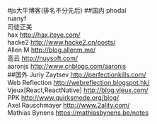 #js大牛博客(排名不分先后)
##国内
phodal<br>
ruanyf<br>
司徒正美<br>
hax http://hax.iteye.com/<br>
hacke2 http://www.hacke2.cn/posts/<br>
Allen M http://blog.allenm.me/ <br> 
高云 http://nuysoft.com/ <br>
aaronjs http://www.cnblogs.com/aaronjs<br>
##国外
Juriy Zaytsev http://perfectionkills.com/<br>
Web Reflection http://webreflection.blogspot.hk/<br>
Vjeux[React,ReactNative] http://blog.vjeux.com/<br>
PPK http://www.quirksmode.org/blog/<br>
Axel Rauschmayer http://www.2ality.com/<br>
Mathias Bynens https://mathiasbynens.be/notes <br>
